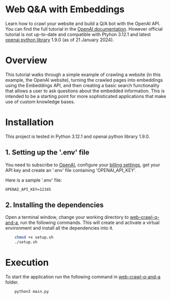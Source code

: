# Web  Q&A with Embeddings

Learn how to crawl your website and build a Q/A bot with the OpenAI API. You can find the full tutorial in the [OpenAI documentation](https://platform.openai.com/docs/tutorials/web-qa-embeddings). However official tutorial is not up-to-date and compatible with Ptyhon 3.12.1 and latest [openai python library](https://github.com/openai/openai-python) 1.9.0 (as of 21 January 2024).

# Overview
This tutorial walks through a simple example of crawling a website (in this example, the OpenAI website), turning the crawled pages into embeddings using the Embeddings API, and then creating a basic search functionality that allows a user to ask questions about the embedded information. This is intended to be a starting point for more sophisticated applications that make use of custom knowledge bases.

# Installation
This project is tested in Python 3.12.1 and openai python library 1.9.0.

## 1. Setting up the '.env' file
You need to subscribe to [OpenAI](https://platform.openai.com/docs/quickstart/account-setup), configure your [billing settings](https://platform.openai.com/account/billing/overview), get your API key and create an '.env' file containing 'OPENAI_API_KEY'.

Here is a sample '.env' file:
```
OPENAI_API_KEY=12345
```

## 2. Installing the dependencies
Open a terminal window, change your working directory to [web-crawl-q-and-a](.), run the following commands. This will create and activate a virtual environment and install all the dependencies into it.
```sh
    chmod +x setup.sh
    ./setup.sh
```

# Execution
To start the application run the following command in [web-crawl-q-and-a](.) folder.
```sh
    python3 main.py
```
